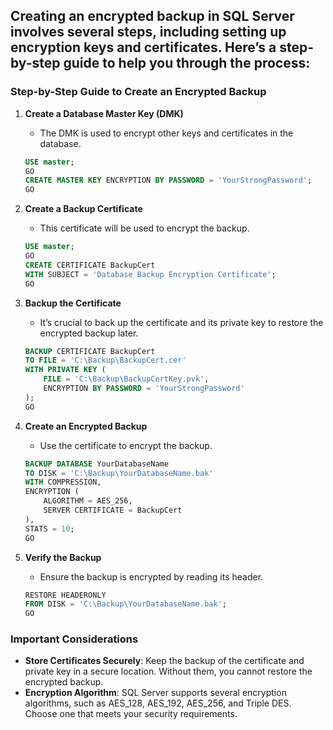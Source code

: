 ## Creating an encrypted backup in SQL Server involves several steps, including setting up encryption keys and certificates. Here’s a step-by-step guide to help you through the process:

### Step-by-Step Guide to Create an Encrypted Backup

1. **Create a Database Master Key (DMK)**
   - The DMK is used to encrypt other keys and certificates in the database.
   ```sql
   USE master;
   GO
   CREATE MASTER KEY ENCRYPTION BY PASSWORD = 'YourStrongPassword';
   GO
   ```

2. **Create a Backup Certificate**
   - This certificate will be used to encrypt the backup.
   ```sql
   USE master;
   GO
   CREATE CERTIFICATE BackupCert
   WITH SUBJECT = 'Database Backup Encryption Certificate';
   GO
   ```

3. **Backup the Certificate**
   - It’s crucial to back up the certificate and its private key to restore the encrypted backup later.
   ```sql
   BACKUP CERTIFICATE BackupCert
   TO FILE = 'C:\Backup\BackupCert.cer'
   WITH PRIVATE KEY (
       FILE = 'C:\Backup\BackupCertKey.pvk',
       ENCRYPTION BY PASSWORD = 'YourStrongPassword'
   );
   GO
   ```

4. **Create an Encrypted Backup**
   - Use the certificate to encrypt the backup.
   ```sql
   BACKUP DATABASE YourDatabaseName
   TO DISK = 'C:\Backup\YourDatabaseName.bak'
   WITH COMPRESSION,
   ENCRYPTION (
       ALGORITHM = AES_256,
       SERVER CERTIFICATE = BackupCert
   ),
   STATS = 10;
   GO
   ```

5. **Verify the Backup**
   - Ensure the backup is encrypted by reading its header.
   ```sql
   RESTORE HEADERONLY
   FROM DISK = 'C:\Backup\YourDatabaseName.bak';
   GO
   ```

### Important Considerations
- **Store Certificates Securely**: Keep the backup of the certificate and private key in a secure location. Without them, you cannot restore the encrypted backup.
- **Encryption Algorithm**: SQL Server supports several encryption algorithms, such as AES_128, AES_192, AES_256, and Triple DES. Choose one that meets your security requirements.
